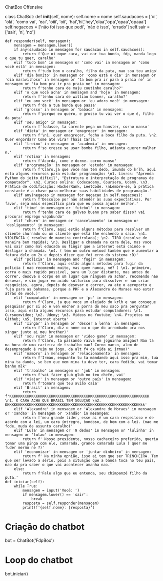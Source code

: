 ChatBox Offensive


class ChatBot:
    def __init__(self, nome):
        self.nome = nome
        self.saudacoes = ['oi', 'olá', 'como vai', 'eai', 'oiii', 'oii', 'hai','hi','hey','olaa','opa','opaa','opaaa']
        self.negacoes = ['não foi isso que pedi', 'não é isso', 'errado']
        self.sair = ['sair', 'n', 'no']

    def responder(self, mensagem):
        mensagem = mensagem.lower()
        if any(saudacao in mensagem for saudacao in self.saudacoes):
            return f'Que oi oque cara, vai dar tua bunda, fdp, manda logo o que tu quer, caralho'
        elif 'tudo bom' in mensagem or 'como vai' in mensagem or 'como você está' in mensagem:
            return f'tudo bom o caralho, filho da puta, nao sou teu amigo'
        elif 'dia bonito' in mensagem or 'como está o dia' in mensagem or 'dia maravilhoso' in mensagem or 'ta bom pra ir para a praia ne' in mensagem or 'ta bom pra ir pra praia ne' in mensagem:
            return f'tenho cara de maju coutinho caralho?'
        elif 'o que você acha' in mensagem and 'hoje' in mensagem:
            return f'tenho cara de willian bonner, caralho?'
        elif 'eu amo você' in mensagem or 'eu adoro você' in mensagem:
            return f'da a tua bunda que passa'
        elif 'grosso' in mensagem or 'babaca' in mensagem:
            return f'porque eu quero, e grosso tu vai ver o que é, filho da puta'
        elif 'seu amigo' in mensagem:
            return f'fodasse, ta carente pega um hamster, corno manso'
        elif 'dieta' in mensagem or 'emagrecer' in mensagem:
            return f'\n1. quer emagrecer, fecha a boca filho da puta. \n2. Quer engordar? Come ate virar Thais Carla.'
        elif 'treino' in mensagem or 'academia' in mensagem:
            return f'so cresce se usar bomba filho, adianta querer malhar n.'
        elif 'rotina' in mensagem:
            return f'Acorda, come e dorme. corno manso'
        elif 'programação' in mensagem or 'estudo' in mensagem:
            return f'Claro,ja que voce nao tem dedo, imundo do krlh, aqui esta alguns recursos para estudar programação: \n1. Livros: "Aprenda Python do jeito difícil", "Estrutura e interpretação de programas de computador". \n2. Cursos online: Codecademy, Coursera, Udemy. \n3. Prática de codificação: HackerRank, LeetCode. \nLembre-se, a prática constante é a chave para melhorar suas habilidades de programação.'
        elif any(negacao in mensagem for negacao in self.negacoes):
            return f'Desculpe por não atender às suas expectativas. Por favor, seja mais específico para que eu possa ajudar melhor.'
        elif 'time' in mensagem or 'futebol' in mensagem:
            return f'tenho cara de galvao bueno pra saber disso? vai procurar emprego vagabundo'
        elif 'churn' in mensagem or 'cancelamento' in mensagem or 'desligamento' in mensagem:
            return f'Claro, aqui estão alguns métodos para resolver um cliente churnado ou um cliente que está lhe enchendo o saco: \n1. VIOLENCIA ( resolve de maneira controlada); \n2. TIRO (resolve de maneira bem rapida); \n3. Desligar a chamada na cara dele, mas voce vai sair como mal educada ou fingir que a internet está caindo e desligar a chamada. \n4. ( tem um outro metood também que é aumentar a fatura dele em 2x e depois dizer que foi erro do sistema :D)'
        elif 'policia' in mensagem and 'fugir' in mensagem:
            return f'Claro, aqui estão alguns métodos para fugir da policia ( nao recomendo muito, mas quem nunca, né? ) \n1. primeiro, corra o mais rapido possivel, para um lugar distante, mas antes de correr, desove o corpo em um lugar que ninguem va achar, recomendo nao desovar, e sim jogar em acido sulfurico para dissolver e nao criar resquicios, agora, depois de desovar e correr, va ate o aeroporto e fuja para as bahamas, porque a PRF e o Alexandre de Moraes vao estar atrás de você.)'
        elif 'computador' in mensagem or 'pc' in mensagem:
            return f'Claro, ja que voce um alejado do krlh e nao consegue pesquisar por si só e ven encher a porra do meu saco pra perguntar isso, aqui esta alguns recursos para estudar computadores: \n1. Cursoemvideo; \n2. Udemy; \n3. Videos no Youtube; \n4. Projetos no Github; \n5. Internet aberta'
        elif 'xingar' in mensagem or 'descer a lenha' in mensagem:
            return f'Claro, diz o nome ou o que do arrombado pra nos xingar junto ai meu brother)'
        elif 'sou ruim' in mensagem or 'video game' in mensagem:
            return f'Claro, ta passando raiva em joguinho amigao? Nao ta na hora de uma carteira de trabalho nao? Corno manso, alem de desempregado é ruim no jogo, da alt f4 da vida ai irmao)'
        elif 'namoro' in mensagem or 'relacionamento' in mensagem:
            return f'Irmao, enquanto tu ta mandando aqui isso pra mim, tua mina ta dando, se bem que nem mina tu deve ter, cara fedido, vai tomar banho mlk'
        elif 'trabalho' in mensagem or 'job' in mensagem:
            return f'vai fazer glub glub no teu chefe, vai'
        elif 'viajar' in mensagem or 'outro país' in mensagem:
            return f'tomara que teu avião caia'
        elif 'Brasil' in mensagem:
            return f'KKKKKKKKKKKKKKKKKKKKKKKKKKKKKKKKKKKKKKKKKKKKKKKKKKKKKKKKKKKKKKKK \n1. O CARA ACHA QUE BRASIL TEM SOLUÇAO \n2. KKKKKKKKKKKKKKKKKKKKKKKKKKKKKKKKKKKKKKKKKKKKKKKKKKKKKKKKKKKKKKkk'
        elif 'Alexandre' in mensagem or 'Alexandre de Moraes' in mensagem or 'xandao' in mensagem or 'xandão' in mesangem:
            return f'meu grande lider, esse ai é um cara respeitoso e de acordo com a lei, um cara íntregro, bondoso, de bem com a lei. (nao me fode, muda de assunto caralho)'
        elif 'Lula' in mensagem or '9 dedos' in mensagem or 'lulinha' in mensagem or 'lulao' in mensagem:
            return f' Nosso presidente, nosso cachaceiro preferido, queria tomar uma pinga com ele, camarada, grande camarada Lula ( quer me fuder mermo ne ?)'
        elif 'economizar' in mensagem or 'juntar dinheiro' in mensagem:
            return f' Na minha opnião, isso ai tem que ser TRINCHEIRA. Tem que ser levado a sério, pois a situação que a banda toca no teu país, nao da pra saber o que vai acontecer amanha nao.'
        else:
            return f'Fale algo que eu entenda, seu chimpanzé filho da puta.'
    def iniciar(self):
        while True:
            mensagem = input('Você: ')
            if mensagem.lower() == 'sair':
                break
            resposta = self.responder(mensagem)
            print(f'{self.nome}: {resposta}')
# Criação do chatbot
bot = ChatBot('FdpBox')

# Loop do chatbot
bot.iniciar()
